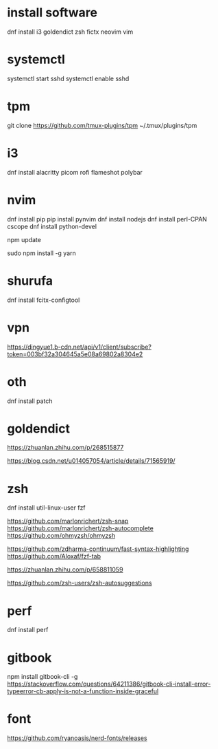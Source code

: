 # install software
dnf install i3 goldendict zsh fictx
 neovim vim


# systemctl

systemctl start sshd
systemctl enable sshd

# tpm
git clone https://github.com/tmux-plugins/tpm ~/.tmux/plugins/tpm

# i3
dnf install alacritty picom rofi flameshot polybar
# nvim
dnf install pip
pip install pynvim
dnf install nodejs
dnf install perl-CPAN cscope
dnf install python-devel

npm update

sudo npm install -g yarn

# shurufa
dnf install fcitx-configtool
# vpn
https://dingyue1.b-cdn.net/api/v1/client/subscribe?token=003bf32a304645a5e08a69802a8304e2


# oth
dnf install patch
# goldendict
https://zhuanlan.zhihu.com/p/268515877

https://blog.csdn.net/u014057054/article/details/71565919/

# zsh
dnf install util-linux-user fzf

https://github.com/marlonrichert/zsh-snap
https://github.com/marlonrichert/zsh-autocomplete
https://github.com/ohmyzsh/ohmyzsh

https://github.com/zdharma-continuum/fast-syntax-highlighting
https://github.com/Aloxaf/fzf-tab


https://zhuanlan.zhihu.com/p/658811059

https://github.com/zsh-users/zsh-autosuggestions
# perf
dnf install perf

# gitbook
npm install gitbook-cli -g
https://stackoverflow.com/questions/64211386/gitbook-cli-install-error-typeerror-cb-apply-is-not-a-function-inside-graceful

# font
https://github.com/ryanoasis/nerd-fonts/releases
